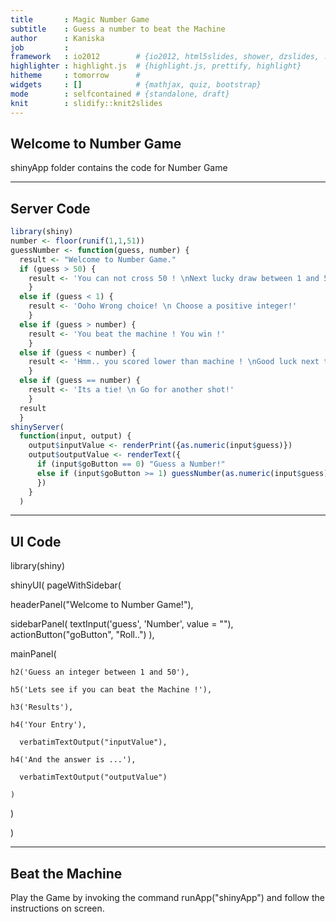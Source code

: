 ```yaml
---
title       : Magic Number Game
subtitle    : Guess a number to beat the Machine
author      : Kaniska
job         : 
framework   : io2012        # {io2012, html5slides, shower, dzslides, ...}
highlighter : highlight.js  # {highlight.js, prettify, highlight}
hitheme     : tomorrow      # 
widgets     : []            # {mathjax, quiz, bootstrap}
mode        : selfcontained # {standalone, draft}
knit        : slidify::knit2slides
---
```


## Welcome to Number Game

shinyApp folder contains the code for Number Game

--- 

## Server Code


```r
library(shiny)
number <- floor(runif(1,1,51))
guessNumber <- function(guess, number) {
  result <- "Welcome to Number Game."
  if (guess > 50) {
    result <- 'You can not cross 50 ! \nNext lucky draw between 1 and 50.'
    }
  else if (guess < 1) {
    result <- 'Ooho Wrong choice! \n Choose a positive integer!'
    }
  else if (guess > number) {
    result <- 'You beat the machine ! You win !'
    }
  else if (guess < number) {
    result <- 'Hmm.. you scored lower than machine ! \nGood luck next time!'
    }
  else if (guess == number) {
    result <- 'Its a tie! \n Go for another shot!'
    }
  result
  }
shinyServer( 
  function(input, output) {
    output$inputValue <- renderPrint({as.numeric(input$guess)})
    output$outputValue <- renderText({
      if (input$goButton == 0) "Guess a Number!"
      else if (input$goButton >= 1) guessNumber(as.numeric(input$guess), number)
      })
    }
  )
```

---

## UI Code

library(shiny)

shinyUI( pageWithSidebar(

   headerPanel("Welcome to Number Game!"),

sidebarPanel(
    textInput('guess', 'Number', value = ""),
    actionButton("goButton", "Roll..")
    ), 
    
  mainPanel(
   
    h2('Guess an integer between 1 and 50'),
    
    h5('Lets see if you can beat the Machine !'),
    
    h3('Results'),
    
    h4('Your Entry'),
    
      verbatimTextOutput("inputValue"),
    
    h4('And the answer is ...'),
      
      verbatimTextOutput("outputValue")
    
    )
  
  )
  
)


---

## Beat the Machine

Play the Game by invoking the command runApp("shinyApp") and follow the instructions on screen.  





